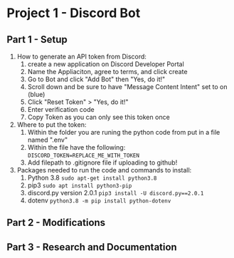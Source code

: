 # Project 1 - Discord Bot

## Part 1 - Setup
1. How to generate an API token from Discord:
	1. create a new application on Discord Developer Portal
	2. Name the Appliaciton, agree to terms, and click create
	3. Go to Bot and click "Add Bot" then "Yes, do it!"
	4. Scroll down and be sure to have "Message Content Intent" set to on (blue)
	5. Click "Reset Token" > "Yes, do it!"
	7. Enter verification code
	8. Copy Token as you can only see this token once
2. Where to put the token:
	1. Within the folder you are runing the python code from put in a file named ".env"
	2. Within the file have the following: `DISCORD_TOKEN=REPLACE_ME_WITH_TOKEN`
	3. Add filepath to .gitignore file if uploading to github!
3. Packages needed to run the code and commands to install:
	1. Python 3.8 `sudo apt-get install python3.8`
	2. pip3 `sudo apt install python3-pip`
	3. discord.py version 2.0.1 `pip3 install -U discord.py==2.0.1`
	4. dotenv `python3.8 -m pip install python-dotenv`

## Part 2 - Modifications

## Part 3 - Research and Documentation
